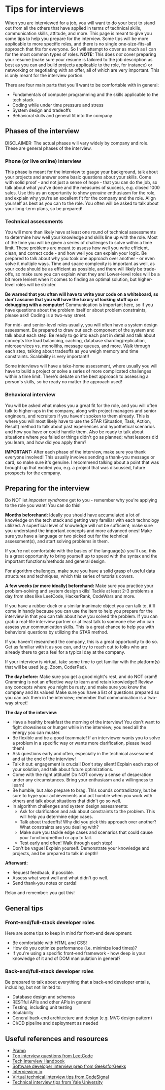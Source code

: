 # Tips for interviews

When you are interviewed for a job, you will want to do your best to stand out from all the others that have applied in terms of technical skills, communication skills, attitude, and more.  This page is meant to give you some tips to help you prepare for the interview.  Some tips will be more applicable to more specific roles, and there is no single one-size-fits-all approach that fits for everyone.  So I will attempt to cover as much as I can for the most common types of roles.  **NOTE:** This does *not* cover preparing your resume (make sure your resume is tailored to the job description as best as you can and build projects applicable to the role, for instance) or networking or negotiating with an offer, all of which are very important.  This is only meant for the interview portion.

There are four main parts that you'll want to be comfortable with in general:
- Fundamentals of computer programming and the skills applicable to the tech stack
- Coding while under time pressure and stress
- System design and tradeoffs
- Behavioral skills and general fit into the company

## Phases of the interview
DISCLAIMER: The actual phases will vary widely by company and role.  These are general phases of the interview.

### Phone (or live online) interview
This phase is meant for the interview to gauge your background, talk about your projects and answer some basic questions about your skills.  Come with solid proof - and not just a sense of hope - that you can do the job, so talk about what you've done and the measures of success, e.g. closed 1000 sales.  Use this as an opportunity to show *genuine* enthusiasm for the role, and explain why you're an excellent fit for the company and the role.  Align yourself as best as you can to the role.  You often will be asked to talk about your long-term plans, so be prepared!

### Technical assessments
You will more than likely have at least one round of technical assessments to determine how well your knowledge and skills line up with the role.  Most of the time you will be given a series of challenges to solve within a time limit.  These problems are meant to assess how well you write efficient, clean, and correct code - and how well you can explain your logic.  Be prepared to talk about why you took one approach over another - or even solve it multiple ways.  Time and space complexity is important as well, as your code should be as efficient as possible, and there will likely be trade-offs, so make sure you can explain what they are!  Lower-level roles will be a bit more lenient when it comes to finding an optimal solution, but higher-level roles will be stricter.

**Be warned that you often will have to write your code on a whiteboard, so don't assume that you will have the luxury of looking stuff up or debugging with a computer!**  Communication is important here, so if you have questions about the problem itself or about problem constraints, please ask!!  Coding is a two-way street.

For mid- and senior-level roles usually, you will often have a system design assessment.  Be prepared to draw out each component of the system and talk about each step.  Be ready to go into each part in detail and talk about concepts like load balancing, caching, database sharding/replication, microservices vs. monoliths, message queues, and more.  Walk through each step, talking about tradeoffs as you weigh memory and time constraints.  Scalability is very important!!

Some interviews will have a take-home assessment, where usually you will have to build a project or solve a series of more complicated challenges within a time limit.  There's debate on the best approach to assessing a person's skills, so be ready no matter the approach used!

### Behavioral interview
You will be asked what makes you a great fit for the role, and you will often talk to higher-ups in the company, along with project managers and senior engineers, and recruiters if you haven't spoken to them already.  This is where you will most likely have to use the STAR (Situation, Task, Action, Result) method to talk about past experiences and hypothetical scenarios and how you have or could handle them.  Also be ready to talk about situations where you failed or things didn't go as planned; what lessons did you learn, and how did you apply them?

**IMPORTANT:** After each phase of the interview, make sure you thank everyone involved!  This usually involves sending a thank-you message or card, so make sure it's genuine.  I recommend talking about a point that was brought up that excited you, e.g. a project that was discussed, future prospects for the company.

## Preparing for the interview
Do NOT let *imposter syndrome* get to you - remember why you're applying to the role you want!  You can do this!

**Months beforehand:** Ideally you should have accumulated a lot of knowledge on the tech stack and getting very familiar with each technology utilized.  A superficial level of knowledge will not be sufficient; make sure you understand the important concepts and more advanced ones!  Make sure you have a language or two picked out for the technical assessment(s), and start solving problems in them.  

If you're not comfortable with the basics of the language(s) you'll use, this is a great opportunity to bring yourself up to speed with the syntax and the important functions/methods and general design.

For algorithm challenges, make sure you have a solid grasp of useful data structures and techniques, which this series of tutorials covers.

**A few weeks (or more ideally) beforehand:** Make sure you practice your problem-solving and system design skills!  Tackle at least 2-3 problems a day from sites like LeetCode, HackerRank, CodeWars and more.  

If you have a rubber duck or a similar inanimate object you can talk to, it'll come in handy because you can use the item to help you prepare for the interview in that you can talk about how you solved the problem.  If you can grab a real-life interview partner or at least talk to someone else who can assess your communication skills.  This is a great chance to help you with behavioral questions by utilizing the STAR method.  

If you haven't researched the company, this is a great opportunity to do so.  Get as familiar with it as you can, and try to reach out to folks who are already there to get a feel for a typical day at the company.

If your interview is virtual, take some time to get familiar with the platform(s) that will be used (e.g. Zoom, CoderPad).

**The day before:** Make sure you get a good night's rest, and do NOT cram!!  Cramming is not an effective way to learn and retain knowledge!!  Review any concepts where you might be rusty, and make sure you know the company and its values!  Make sure you have a list of questions prepared so you can ask them in the interview; remember that communication is a two-way street!

**The day of the interview:** 
- Have a healthy breakfast the morning of the interview!  You don't want to fight drowsiness or hunger while in the interview; you need all the energy you can muster.  
- Be flexible and be a good teammate!  If an interviewer wants you to solve a problem in a specific way or wants more clarification, please heed them!
- Ask questions early and often, especially in the technical assessment and at the end of the interview!  
- Talk it out: engagement is crucial!  Don't stay silent!  Explain each step of your solution, and talk about future optimizations.
- Come with the right attitude!  Do NOT convey a sense of desperation under any circumstances.  Bring your enthusiasm and a willingness to learn!
- Be humble, but also prepare to brag.  This sounds contradictory, but be sure to hype your achievements and act humble when you work with others and talk about situations that didn't go so well.
- In algorithm challenges and system design assessments:
  - Ask for clarification and ask about constraints to the problem.  This will help you determine edge cases.
  - Talk about tradeoffs!  Why did you pick this approach over another?  What constraints are you dealing with?
  - Make sure you tackle edge cases and scenarios that could cause your function/method or app to fail.
  - Test early and often!  Walk through each step!
- Don't be vague!  Explain yourself.  Demonstrate your knowledge and projects, and be prepared to talk in depth!

**Afterward:**
- Request feedback, if possible.
- Assess what went well and what didn't go well.
- Send thank-you notes or cards!

Relax and remember: you got this!

## General tips
### Front-end/full-stack developer roles
Here are some tips to keep in mind for front-end development:
- Be comfortable with HTML and CSS!
- How do you optimize performance (i.e. minimize load times)?
- If you're using a specific front-end framework - how deep is your knowledge of it and of DOM manipulation in general?

### Back-end/full-stack developer roles
Be prepared to talk about everything that a back-end developer entails, including, but not limited to:
- Database design and schemas
- RESTful APIs and other APIs in general
- Testing, including unit testing
- Scalability
- General back-end architecture and design (e.g. MVC design pattern)
- CI/CD pipeline and deployment as needed

## Useful references and resources
- [Pramp](https://www.pramp.com/)  
- [Top interview questions from LeetCode](https://leetcode.com/explore/interview/card/top-interview-questions-easy/)  
- [Tech Interview Handbook](https://www.techinterviewhandbook.org/software-engineering-interview-guide/)  
- [Software developer interview prep from GeeksforGeeks](https://www.geeksforgeeks.org/software-engineering/interview-preparation-for-software-developer/)  
- [Interviewing.io](https://interviewing.io/)  
- [Virtual technical interview tips from CodeSignal](https://codesignal.com/blog/interview-prep/8-tips-for-virtual-technical-interview/)
- [Technical interview tips from Yale University](https://ocs.yale.edu/resources/tips-to-ace-the-technical-interview/)